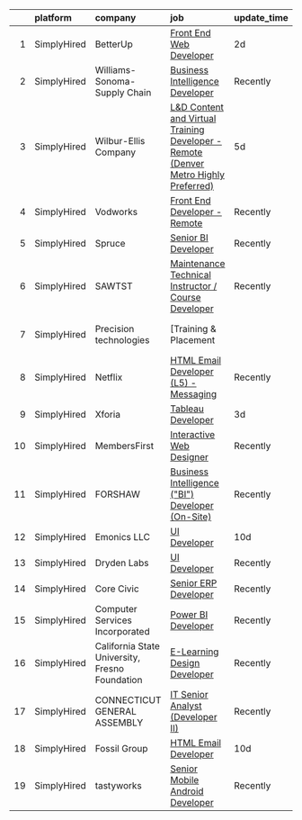 

|    | platform    | company                                        | job                                                                                                                                                                                                   | update_time   | location         |
|---:|:------------|:-----------------------------------------------|:------------------------------------------------------------------------------------------------------------------------------------------------------------------------------------------------------|:--------------|:-----------------|
|  1 | SimplyHired | BetterUp                                       | [Front End Web Developer](https://www.simplyhired.com/job/HrzPMPB7NsqVW1fjHMvuzupiiMgA3urSa3XoXrwABb9Sepv_KOwXlg?q=interactive+developer)                                                             | 2d            | Austin, TX       |
|  2 | SimplyHired | Williams-Sonoma-Supply Chain                   | [Business Intelligence Developer](https://www.simplyhired.com/job/DOVrNdSlXpxMLIOMaFU1urU270XPD1XK-hW-H29mE6_ao4t7523Owg?q=interactive+developer)                                                     | Recently      | Olive Branch, MS |
|  3 | SimplyHired | Wilbur-Ellis Company                           | [L&D Content and Virtual Training Developer - Remote (Denver Metro Highly Preferred)](https://www.simplyhired.com/job/rJZx8w1neq3qxtu4wOwRxdUTYH7zi5_LPLx6ioC2HJr3TLVT4Jo2qg?q=interactive+developer) | 5d            | Denver, CO       |
|  4 | SimplyHired | Vodworks                                       | [Front End Developer - Remote](https://www.simplyhired.com/job/Mf2UBBw69MFHMt64U6ps982GOy3T99YJJjofR4RWzovA3ILjnVaP-g?q=interactive+developer)                                                        | Recently      | Remote           |
|  5 | SimplyHired | Spruce                                         | [Senior BI Developer](https://www.simplyhired.com/job/IFdJYLrQU30qgcHkqj4XlXYmjT4tundcjY-3BNGKmZY6VmENbSub-w?q=interactive+developer)                                                                 | Recently      | Remote           |
|  6 | SimplyHired | SAWTST                                         | [Maintenance Technical Instructor / Course Developer](https://www.simplyhired.com/job/wpUKxfzg5oPW3Mii0FsnUzKwedBuTwcxb_3xNY6KDgDa6KOzaalSiw?q=interactive+developer)                                 | Recently      | Fort Irwin, CA   |
|  7 | SimplyHired | Precision technologies                         | [Training & Placement || UX Designer](https://www.simplyhired.com/job/1MuyoC4SZTp_6KpG_7wAUstfqdf5fuX8_5hajrF3Lm-2kP5nR0pHcQ?q=interactive+developer)                                                 | 5d            | Remote           |
|  8 | SimplyHired | Netflix                                        | [HTML Email Developer (L5) - Messaging](https://www.simplyhired.com/job/1bXVxt5BiO0MD0IViaSIetDkT_fhFoZwnqAbC8nd3-MrVMl4GV84Zg?q=interactive+developer)                                               | Recently      | Remote           |
|  9 | SimplyHired | Xforia                                         | [Tableau Developer](https://www.simplyhired.com/job/3LgbjWB1OvprxckPPbZfuOdTC2XRAIojUA9WWJxyviiviGTcFSSnsg?q=interactive+developer)                                                                   | 3d            | Remote           |
| 10 | SimplyHired | MembersFirst                                   | [Interactive Web Designer](https://www.simplyhired.com/job/BApHw7JGz5-TXEuoNQo_xTM4-1lhJYJe2kJ5_qyxwtF_akJ0pzfOFA?q=interactive+developer)                                                            | Recently      | Remote           |
| 11 | SimplyHired | FORSHAW                                        | [Business Intelligence ("BI") Developer (On-Site)](https://www.simplyhired.com/job/ohUlrJsZPUnnwVR8SbCYl-SFBzuej0VnYDmYpJA-eLV_RSr8WxN2pA?q=interactive+developer)                                    | Recently      | Charlotte, NC    |
| 12 | SimplyHired | Emonics LLC                                    | [UI Developer](https://www.simplyhired.com/job/seKBPMFUa22IDAvxPmXZ5Z5wuOx7zlzstGxly-Nob6ZBG4GfLXKJ5A?q=interactive+developer)                                                                        | 10d           | Austin, TX       |
| 13 | SimplyHired | Dryden Labs                                    | [UI Developer](https://www.simplyhired.com/job/0gy_mgX_6pMIWeZ62Yw-9BsMg4RRYsS_9pWtfZixNzmj4eqq7T-WRg?q=interactive+developer)                                                                        | Recently      | San Antonio, TX  |
| 14 | SimplyHired | Core Civic                                     | [Senior ERP Developer](https://www.simplyhired.com/job/4w4unxVESQsgVKBZj5znRfiu8S71r115NI66QlY_UweH6lqOq7vb7w?q=interactive+developer)                                                                | Recently      | Brentwood, TN    |
| 15 | SimplyHired | Computer Services Incorporated                 | [Power BI Developer](https://www.simplyhired.com/job/whTmv7TyrKAV1FOyWZ17J8zzT9JkYKioP8BydPrdXXSCKlQGTEEu4w?q=interactive+developer)                                                                  | Recently      | Alpharetta, GA   |
| 16 | SimplyHired | California State University, Fresno Foundation | [E-Learning Design Developer](https://www.simplyhired.com/job/gIB6pHo13oezwawFLqndIPpOGn_hDmoWCrqZ7K3HGgUXJsmuvlqluw?q=interactive+developer)                                                         | Recently      | Fresno, CA       |
| 17 | SimplyHired | CONNECTICUT GENERAL ASSEMBLY                   | [IT Senior Analyst (Developer II)](https://www.simplyhired.com/job/2PRXP1yxUSbWVQbVJ2ZOE1rOb8x-g1wQ4xbBvhIxcWFvs6lS_tuwrA?q=interactive+developer)                                                    | Recently      | Hartford, CT     |
| 18 | SimplyHired | Fossil Group                                   | [HTML Email Developer](https://www.simplyhired.com/job/b4j6Kywjg052uFKYaPsUlog7JSs681pCaag6Ekp4rwmaEKwHW0Fgug?q=interactive+developer)                                                                | 10d           | Richardson, TX   |
| 19 | SimplyHired | tastyworks                                     | [Senior Mobile Android Developer](https://www.simplyhired.com/job/7mEPsD8af9lElJvB2UaaNxOCTxaPT2fBpHqzqqB5SA4ZAKpO5L7niw?q=interactive+developer)                                                     | Recently      | Chicago, IL      |